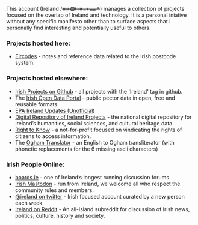 This account (Ireland /ᚔᚏᚓᚂᚐᚅᚇ) manages a collection of projects focused on the overlap of Ireland and technology. It is a personal iniative without any specific manifesto other than to surface aspects that I personally find interesting and potentially useful to others.

### Projects hosted here:
* [Eircodes](https://github.com/ireland/eircodes) - notes and reference data related to the Irish postcode system.

### Projects hosted elsewhere:
* [Irish Projects on Github](https://github.com/topics/ireland) - all projects with the 'Ireland' tag in github.
* The [Irish Open Data Portal](https://data.gov.ie) - public pector data in open, free and reusable formats.
* [EPA Ireland Updates (Unofficial)](https://github.com/EPA-Ireland-Updates-Unofficial)
* [Digital Repository of Ireland Projects](https://www.dri.ie/projects) - the national digital repository for Ireland’s humanities, social sciences, and cultural heritage data.
* [Right to Know](https://www.righttoknow.ie) -  a not-for-profit focused on vindicating the rights of citizens to access information.
* The [Ogham Translator](https://ogh.am) - an English to Ogham transliterator (with phonetic replacements for the 6 missing ascii characters)

### Irish People Online:
* [boards.ie](https://boards.ie) - one of Ireland’s longest running discussion forums.
* [Irish Mastodon](https://mastadon.ie) - run from Ireland, we welcome all who respect the community rules and members.
* [@ireland on twitter](https://twitter.com/ireland) - Irish focused account curated by a new person each week.
* [Ireland on Reddit](https://www.reddit.com/r/ireland) - An all-island subreddit for discussion of Irish news, politics, culture, history and society.
